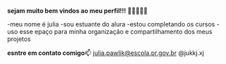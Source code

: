 **sejam muito bem vindos ao meu perfil!!!** 
💖💕💖💕💖

-meu nome é julia
-sou estuante do alura
-estou completando os cursos
-uso esse epaço para minha organização e compartilhamento dos meus projetos 

**esntre em contato comigo**📫
julia.pawlik@escola.pr.gov.br
@jukkj.xj
